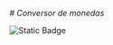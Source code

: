 <em> # Conversor de monedas </em>

![Static Badge](https://img.shields.io/badge/https%3A%2F%2Fgithub.com%2FJoan-Carvajal%2Fcoversor-de-moneda%2Ftree%2Fmain)

